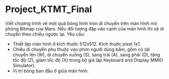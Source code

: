 # Project_KTMT_Final
Viết chương trình vẽ một quả bóng hình tròn di chuyển trên màn hình mô phỏng Bitmap của Mars. 
Nếu đối tượng đập vào cạnh của màn hình thì sẽ di chuyển theo chiều ngược lại.
Yêu cầu:
- Thiết lập màn hình ở kích thước 512x512. Kích thước pixel 1x1.
- Chiều di chuyển phụ thuộc vào phím người dùng bấm, gồm có (di chuyển lên (W), di 
chuyển xuống (S), sang trái (A), sang phải (D), tăng tốc độ (Z), giảm tốc độ (X) trong bộ
giả lập Keyboard and Display MMIO Simulator).
- Vị trí bóng ban đầu ở giữa màn hình.
